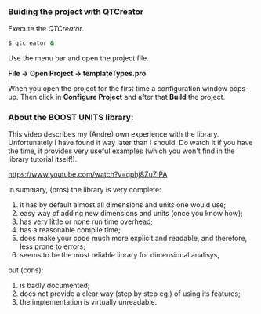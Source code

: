 
### Buiding the project with QTCreator
Execute the *QTCreator*.

``` bash
$ qtcreator &
```

Use the menu bar and open the project file.

**File -> Open Project -> templateTypes.pro**

When you open the project for the first time a configuration window pops-up.
Then click in **Configure Project** and after that **Build** the project.


### About the BOOST UNITS library:

This video describes my (Andre) own experience with the library. Unfortunately I have found it way later than I should.
Do watch it if you have the time, it provides very useful examples (which you won't find in the library tutorial itself!).

https://www.youtube.com/watch?v=qphj8ZuZlPA

In summary, (pros) the library is very complete:
1. it has by default almost all dimensions and units one would use;
2. easy way of adding new dimensions and units (once you know how);
3. has very little or none run time overhead;
4. has a reasonable compile time;
5. does make your code much more explicit and readable, and therefore, less prone to errors;
6. seems to be the most reliable library for dimensional analisys,

but (cons):
1. is badly documented;
2. does not provide a clear way (step by step eg.) of using its features;
3. the implementation is virtually unreadable.
